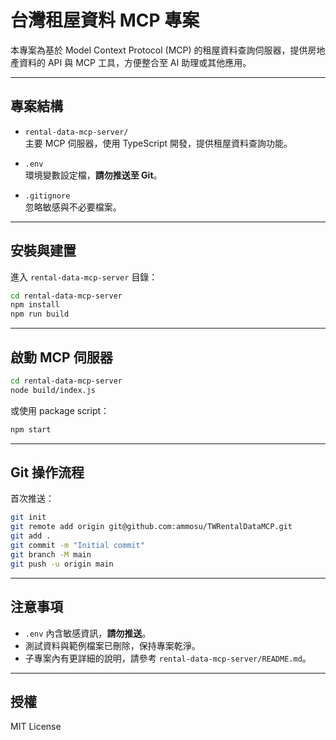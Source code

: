 # 台灣租屋資料 MCP 專案

本專案為基於 Model Context Protocol (MCP) 的租屋資料查詢伺服器，提供房地產資料的 API 與 MCP 工具，方便整合至 AI 助理或其他應用。

---

## 專案結構

- `rental-data-mcp-server/`  
  主要 MCP 伺服器，使用 TypeScript 開發，提供租屋資料查詢功能。

- `.env`  
  環境變數設定檔，**請勿推送至 Git**。

- `.gitignore`  
  忽略敏感與不必要檔案。

---

## 安裝與建置

進入 `rental-data-mcp-server` 目錄：

```bash
cd rental-data-mcp-server
npm install
npm run build
```

---

## 啟動 MCP 伺服器

```bash
cd rental-data-mcp-server
node build/index.js
```

或使用 package script：

```bash
npm start
```

---

## Git 操作流程

首次推送：

```bash
git init
git remote add origin git@github.com:ammosu/TWRentalDataMCP.git
git add .
git commit -m "Initial commit"
git branch -M main
git push -u origin main
```

---

## 注意事項

- `.env` 內含敏感資訊，**請勿推送**。
- 測試資料與範例檔案已刪除，保持專案乾淨。
- 子專案內有更詳細的說明，請參考 `rental-data-mcp-server/README.md`。

---

## 授權

MIT License